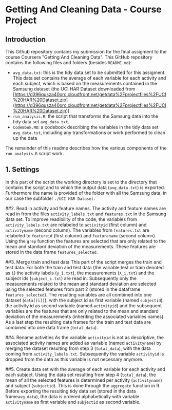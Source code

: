 # Getting And Cleaning Data - Course Project

## Introduction
This Github repository contains my submission for the final assigment to the course Coursera "Getting And Cleaning Data". This GitHub repository contains the following files and folders (besides `README.md`):
- `avg_data.txt`: this is the tidy data set to be submitted for this assigment. This data set contains the average of each variable for each activity and each subject, which is based on the measurements contained in the Samsung dataset (the UCI HAR Dataset downloaded from [https://d396qusza40orc.cloudfront.net/getdata%2Fprojectfiles%2FUCI%20HAR%20Dataset.zip] (https://d396qusza40orc.cloudfront.net/getdata%2Fprojectfiles%2FUCI%20HAR%20Dataset.zip)).
- `run_analysis.R`: the script that transforms the Samsung data into the tidy data set `avg_data.txt`.
- `CodeBook.MD`: a codebook describing the variables in the tidy data set `avg_data.txt`, including any transformations or work performed to clean up the data

The remainder of this readme describes how the various components of the `run_analysis.R` script work. 

## 1. Settings
In this part of the script the working directory is set to the directory that contains the script and to which the output data (`avg_data.txt`) is exported. Furthermore the name is provided of the folder with all the Samsung data, in our case the subfolder `./UCI HAR Dataset`.

##2. Read in activity and feature names. 
The activity and feature names are read in from the files `activity_labels.txt` and `features.txt` in the Samsung data set. To improve readibility of the code, the variables from `activity_labels.txt` are relabeled to `activityid` (first column) and `activityname` (second column). The variables from `features.txt` are relabeled to `featureid` (first column) and `featurename` (second column). Using the `grep` function the features are selected that are only related to the mean and standard deviation of the measurements. These features are stored in the data frame `features_selected`. 

##3. Merge train and test data
This part of the script merges the train and test data. For both the train and test data (the variable test or train denoted as `i`) the activity labels (`y_i.txt`), the measurements (`X_i.txt`) and the subject ids (`subject_i.txt`) are read in. Subsequently only the measurements related to the mean and standard deviation are selected using the selected features from part 2 (stored in the dataframe `features_selected`). The resulting variables are all combined into one dataset (`data[[i]]`), with the subject id as first variable (named `subjectid`), the activity id as second variable (named `activityid`) and the subsequent variables are the features that are only related to the mean and standard deviation of the measurements (inheriting the associated variables names). As a last step the resulting data frames for the train and test data are combined into one data frame (`total_data`).

##4. Rename activities
As the variable `activityid` is not as descriptive, the associated activity names are added as variable (named `activityname`) by merging the dataset resulting from step 3 (`total_data`),  with the data coming from `activity_labels.txt`. Subsequently the variable `activityid` is dropped from the data as this variable is not necessary anymore.

##5. Create data set with the average of each variable for each activity and each subject.
Using the data set resulting from step 4 (`total_data`), the mean of all the selected features is determined per activity (`activityname`) and subject (`subjectid`). This is done through the `aggregate` function in R. Before exporting the resulting tidy data set (stored in the data frame`avg_data`), the data is ordered alphabetically with variable `activityname` as first variable and `subjectid` as second variable.

